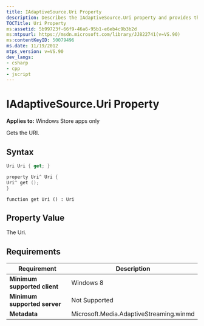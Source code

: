 ```yaml
---
title: IAdaptiveSource.Uri Property
description: Describes the IAdaptiveSource.Uri property and provides the property's syntax, property value, and requirements.
TOCTitle: Uri Property
ms:assetid: 5b99723f-66f9-46a6-95b1-e6eb4c9b3b2d
ms:mtpsurl: https://msdn.microsoft.com/library/JJ822741(v=VS.90)
ms:contentKeyID: 50079496
ms.date: 11/19/2012
mtps_version: v=VS.90
dev_langs:
- csharp
- cpp
- jscript
---
```


# IAdaptiveSource.Uri Property

**Applies to:** Windows Store apps only

Gets the URI.

## Syntax

```csharp
Uri Uri { get; }
```

```cpp
property Uri^ Uri {
Uri^ get ();
}
```

```jscript
function get Uri () : Uri
```

## Property Value

The Uri.

## Requirements

|Requirement|Description|
|--- |--- |
|**Minimum supported client**|Windows 8|
|**Minimum supported server**|Not Supported|
|**Metadata**|Microsoft.Media.AdaptiveStreaming.winmd|
